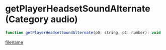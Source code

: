# getPlayerHeadsetSoundAlternate (Category audio)

```js
function getPlayerHeadsetSoundAlternate(p0: string, p1: number): void
```

[filename](getPlayerHeadsetSoundAlternate_m.md ':include')